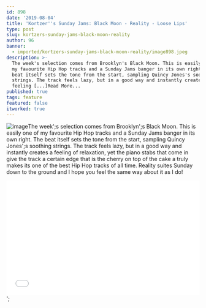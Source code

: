 ```yaml
---
id: 898
date: '2019-08-04'
title: 'Kortzer''s Sunday Jams: Black Moon - Reality - Loose Lips'
type: post
slug: kortzers-sunday-jams-black-moon-reality
author: 96
banner:
  - imported/kortzers-sunday-jams-black-moon-reality/image898.jpeg
description: >-
  The week's selection comes from Brooklyn's Black Moon. This is easily one of
  my favourite Hip Hop tracks and a Sunday Jams banger in its own right. The
  beat itself sets the tone from the start, sampling Quincy Jones's soothing
  strings. The track feels lazy, but in a good way and instantly creates a
  feeling [...]Read More...
published: true
tags: feature
featured: false
itworked: true
---
```

![image](../imported/kortzers-sunday-jams-black-moon-reality/image898.jpeg)The week';s selection comes from Brooklyn';s Black Moon. This is easily one of my favourite Hip Hop tracks and a Sunday Jams banger in its own right. The beat itself sets the tone from the start, sampling Quincy Jones';s soothing strings. The track feels lazy, but in a good way and instantly creates a feeling of relaxation, yet the piano stabs that come in give the track a certain edge that is the cherry on top of the cake a truly makes its one of the best Hip Hop tracks of all time. Reality suites Sunday down to the ground and I hope you feel the same way about it as I do!

<iframe width='100%' height='300' scrolling='no' frameborder='no' allow='autoplay' src='//www.youtube.com/embed/MYN3c85AldA?wmode=opaque'></iframe>';